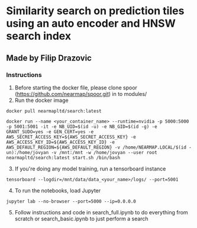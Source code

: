 # Similarity search on prediction tiles using an auto encoder and HNSW search index
## Made by Filip Drazovic

### Instructions
1. Before starting the docker file, please clone spoor (https://github.com/nearmap/spoor.git) in to modules/
2. Run the docker image 
```
docker pull nearmapltd/search:latest

docker run --name <your_container_name> --runtime=nvidia -p 5000:5000 -p 5001:5001 -it -e NB_UID=$(id -u) -e NB_GID=$(id -g) -e GRANT_SUDO=yes -e GEN_CERT=yes -e AWS_SECRET_ACCESS_KEY=${AWS_SECRET_ACCESS_KEY} -e AWS_ACCESS_KEY_ID=${AWS_ACCESS_KEY_ID} -e AWS_DEFAULT_REGION=${AWS_DEFAULT_REGION} -v /home/NEARMAP.LOCAL/$(id -un):/home/jovyan -v /mnt:/mnt -w /home/jovyan --user root nearmapltd/search:latest start.sh /bin/bash

```
3. If you're doing any model training, run a tensorboard instance 
```
tensorboard --logdir=/mnt/data/data_<your_name>/logs/ --port=5001
```
4. To run the notebooks, load Jupyter
```
jupyter lab --no-browser --port=5000 --ip=0.0.0.0
```

5. Follow instructions and code in search_full.ipynb to do everything from scratch or search_basic.ipynb to just perform a search

